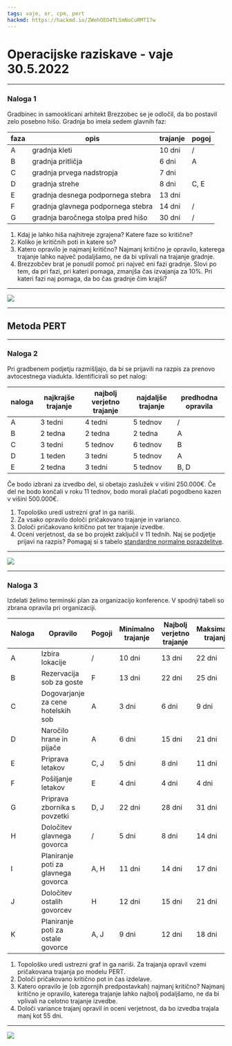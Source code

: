 ```yaml
---
tags: vaje, or, cpm, pert
hackmd: https://hackmd.io/ZWehOEO4TLSmNoCuRMTI7w
---
```

# Operacijske raziskave - vaje 30.5.2022

---

### Naloga 1

Gradbinec in samooklicani arhitekt Brezzobec se je odločil, da bo postavil zelo posebno hišo. Gradnja bo imela sedem glavnih faz:

| faza | opis | trajanje | pogoj |
| ---- | ---- | -------- | ----- |
| A | gradnja kleti | 10 dni | / |
| B | gradnja pritličja | 6 dni | A |
| C | gradnja prvega nadstropja | 7 dni |
| D | gradnja strehe | 8 dni | C, E | 6 dni |
| E | gradnja desnega podpornega stebra | 13 dni |
| F | gradnja glavnega podpornega stebra | 14 dni | / |
| G | gradnja baročnega stolpa pred hišo | 30 dni | / |

1. Kdaj je lahko hiša najhitreje zgrajena? Katere faze so kritične?
2. Koliko je kritičnih poti in katere so?
3. Katero opravilo je najmanj kritično? Najmanj kritično je opravilo, katerega trajanje lahko največ podaljšamo, ne da bi vplivali na trajanje gradnje.
4. Brezzobčev brat je ponudil pomoč pri največ eni fazi gradnje. Slovi po tem, da pri fazi, pri kateri pomaga, zmanjša čas izvajanja za $10\%$. Pri kateri fazi naj pomaga, da bo čas gradnje čim krajši?

----

![](https://jaanos.github.io/operacijske-raziskave/zapiski/2022/2022-05-30/brezzobec.png)

---

## Metoda PERT

---

### Naloga 2

Pri gradbenem podjetju razmišljajo, da bi se prijavili na razpis za prenovo avtocestnega viadukta. Identificirali so pet nalog:

| naloga | najkrajše trajanje | najbolj verjetno trajanje | najdaljše trajanje | predhodna opravila |
| - | ------- | -------- | -------- | ---- |
| A | 3 tedni | 4 tedni | 5 tednov | / |
| B | 2 tedna | 2 tedna | 2 tedna | A |
| C | 3 tedni | 5 tednov | 6 tednov | B |
| D | 1 teden | 3 tedni | 5 tednov | A |
| E | 2 tedna | 3 tedni | 5 tednov | B, D |

Če bodo izbrani za izvedbo del, si obetajo zaslužek v višini $250.000 €$. Če del ne bodo končali v roku $11$ tednov, bodo morali plačati pogodbeno kazen v višini $500.000 €$.

1. Topološko uredi ustrezni graf in ga nariši.
2. Za vsako opravilo določi pričakovano trajanje in varianco.
3. Določi pričakovano kritično pot ter trajanje izvedbe.
4. Oceni verjetnost, da se bo projekt zaključil v $11$ tednih. Naj se podjetje prijavi na razpis? Pomagaj si s tabelo [standardne normalne porazdelitve](https://jaanos.github.io/operacijske-raziskave/zapiski/2022/2022-05-30/Standardna_normalna_porazdelitev.pdf).

----

![](https://jaanos.github.io/operacijske-raziskave/zapiski/2022/2022-05-30/viadukt.png)

---

### Naloga 3

Izdelati želimo terminski plan za organizacijo konference. V spodnji tabeli so zbrana opravila pri organizaciji.

| Naloga | Opravilo | Pogoji | Minimalno trajanje | Najbolj verjetno trajanje | Maksimalno trajanje |
| - | --------------- | - | ------ | ------ | ------ |
| A | Izbira lokacije | / | 10 dni | 13 dni | 22 dni |
| B | Rezervacija sob za goste | F | 13 dni | 22 dni | 25 dni |
| C | Dogovarjanje za cene hotelskih sob | A | 3 dni | 6 dni | 9 dni |
| D | Naročilo hrane in pijače | A | 6 dni | 15 dni | 21 dni |
| E | Priprava letakov | C, J | 5 dni | 8 dni | 11 dni |
| F | Pošiljanje letakov | E | 4 dni | 4 dni | 4 dni |
| G | Priprava zbornika s povzetki | D, J | 22 dni | 28 dni | 31 dni |
| H | Določitev glavnega govorca | / | 5 dni | 8 dni | 14 dni |
| I | Planiranje poti za glavnega govorca | A, H | 11 dni | 14 dni | 17 dni |
| J | Določitev ostalih govorcev | H | 12 dni | 15 dni | 21 dni |
| K | Planiranje poti za ostale govorce | A, J | 9 dni | 12 dni | 18 dni |

1. Topološko uredi ustrezni graf in ga nariši. Za trajanja opravil vzemi pričakovana trajanja po modelu PERT.
2. Določi pričakovano kritično pot in čas izdelave.
3. Katero opravilo je (ob zgornjih predpostavkah) najmanj kritično? Najmanj kritično je opravilo, katerega trajanje lahko najbolj podaljšamo, ne da bi vplivali na celotno trajanje izvedbe.
4. Določi variance trajanj opravil in oceni verjetnost, da bo izvedba trajala manj kot $55$ dni.

----

![](https://jaanos.github.io/operacijske-raziskave/zapiski/2022/2022-05-30/konferenca.png)
